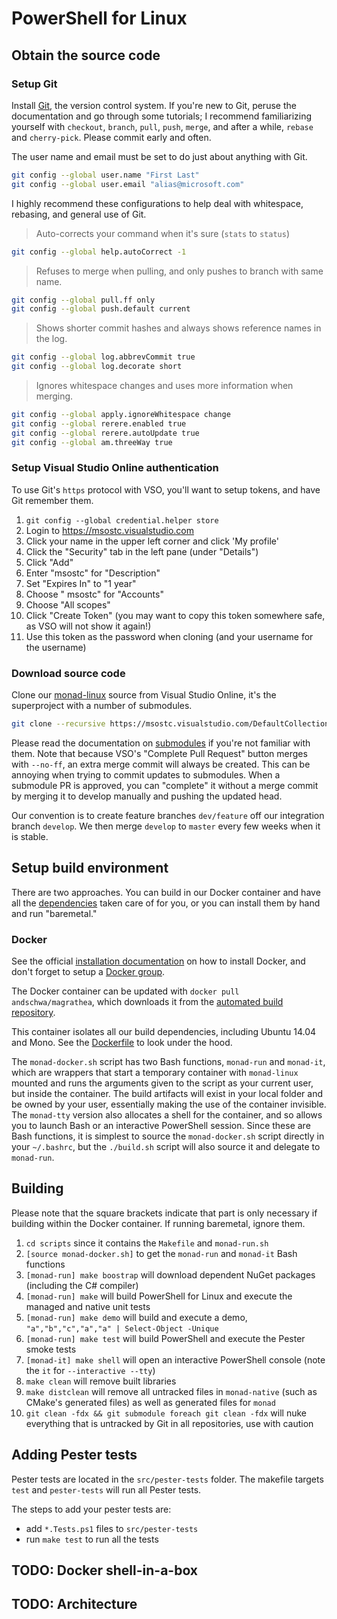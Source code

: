 # PowerShell for Linux

## Obtain the source code

### Setup Git

Install [Git][], the version control system. If you're new to Git, peruse the documentation and go through some tutorials; I recommend familiarizing yourself with `checkout`, `branch`, `pull`, `push`, `merge`, and after a while, `rebase` and `cherry-pick`. Please commit early and often.

The user name and email must be set to do just about anything with Git.

```sh
git config --global user.name "First Last"
git config --global user.email "alias@microsoft.com"
```

I highly recommend these configurations to help deal with whitespace, rebasing, and general use of Git.

> Auto-corrects your command when it's sure (`stats` to `status`)
```sh
git config --global help.autoCorrect -1
```

> Refuses to merge when pulling, and only pushes to branch with same name.
```sh
git config --global pull.ff only
git config --global push.default current
```

> Shows shorter commit hashes and always shows reference names in the log.
```sh
git config --global log.abbrevCommit true
git config --global log.decorate short
```

> Ignores whitespace changes and uses more information when merging.
```sh
git config --global apply.ignoreWhitespace change
git config --global rerere.enabled true
git config --global rerere.autoUpdate true
git config --global am.threeWay true
```

[Git]: https://git-scm.com/documentation

### Setup Visual Studio Online authentication

To use Git's `https` protocol with VSO, you'll want to setup tokens, and have Git remember them.

1. `git config --global credential.helper store`
2. Login to <https://msostc.visualstudio.com>
3. Click your name in the upper left corner and click 'My profile'
4. Click the "Security" tab in the left pane (under "Details")
5. Click "Add"
6. Enter "msostc" for "Description"
7. Set "Expires In" to "1 year"
8. Choose " msostc" for "Accounts"
9. Choose "All scopes"
10. Click "Create Token" (you may want to copy this token somewhere safe, as VSO will not show it again!)
11. Use this token as the password when cloning (and your username for the username)

### Download source code

Clone our [monad-linux][] source from Visual Studio Online, it's the superproject with a number of submodules.

```sh
git clone --recursive https://msostc.visualstudio.com/DefaultCollection/PS/_git/monad-linux
```

Please read the documentation on [submodules][] if you're not familiar with them. Note that because VSO's "Complete Pull Request" button merges with `--no-ff`, an extra merge commit will always be created. This can be annoying when trying to commit updates to submodules. When a submodule PR is approved, you can "complete" it without a merge commit by merging it to develop manually and pushing the updated head.

Our convention is to create feature branches `dev/feature` off our integration branch `develop`. We then merge `develop` to `master` every few weeks when it is stable.

[monad-linux]: https://msostc.visualstudio.com/DefaultCollection/PS/_git/monad-linux
[submodules]: https://www.git-scm.com/book/en/v2/Git-Tools-Submodules

## Setup build environment

There are two approaches. You can build in our Docker container and have all the [dependencies](docs/Dependencies.md) taken care of for you, or you can install them by hand and run "baremetal."

### Docker

See the official [installation documentation][] on how to install Docker, and don't forget to setup a [Docker group][].

The Docker container can be updated with `docker pull andschwa/magrathea`, which downloads it from the [automated build repository][].

This container isolates all our build dependencies, including Ubuntu 14.04 and Mono. See the [Dockerfile][] to look under the hood.

The `monad-docker.sh` script has two Bash functions, `monad-run` and `monad-it`, which are wrappers that start a temporary container with `monad-linux` mounted and runs the arguments given to the script as your current user, but inside the container. The build artifacts will exist in your local folder and be owned by your user, essentially making the use of the container invisible. The `monad-tty` version also allocates a shell for the container, and so allows you to launch Bash or an interactive PowerShell session. Since these are Bash functions, it is simplest to source the `monad-docker.sh` script directly in your `~/.bashrc`, but the `./build.sh` script will also source it and delegate to `monad-run`.

[Docker group]: https://docs.docker.com/installation/ubuntulinux/#create-a-docker-group
[installation documentation]: https://docs.docker.com/installation/ubuntulinux/
[automated build repository]: https://registry.hub.docker.com/u/andschwa/magrathea/
[Dockerfile]: https://github.com/andschwa/docker-magrathea/blob/master/Dockerfile
[Make]: https://www.gnu.org/software/make/manual/make.html
[CMake]: http://www.cmake.org/cmake/help/v2.8.12/cmake.html

## Building

Please note that the square brackets indicate that part is only necessary if building within the Docker container. If running baremetal, ignore them.

1. `cd scripts` since it contains the `Makefile` and `monad-run.sh`
2. `[source monad-docker.sh]` to get the `monad-run` and `monad-it` Bash functions
3. `[monad-run] make boostrap` will download dependent NuGet packages (including the C# compiler)
2. `[monad-run] make` will build PowerShell for Linux and execute the managed and native unit tests
3. `[monad-run] make demo` will build and execute a demo, `"a","b","c","a","a" | Select-Object -Unique`
4. `[monad-run] make test` will build PowerShell and execute the Pester smoke tests
5. `[monad-it] make shell` will open an interactive PowerShell console (note the `it` for `--interactive --tty`)
6. `make clean` will remove built libraries
7. `make distclean` will remove all untracked files in `monad-native` (such as CMake's generated files) as well as generated files for `monad`
8. `git clean -fdx && git submodule foreach git clean -fdx` will nuke everything that is untracked by Git in all repositories, use with caution

## Adding Pester tests

Pester tests are located in the `src/pester-tests` folder. The makefile targets `test` and `pester-tests` will run all Pester tests.

The steps to add your pester tests are:
- add `*.Tests.ps1` files to `src/pester-tests`
- run `make test` to run all the tests

## TODO: Docker shell-in-a-box

## TODO: Architecture
